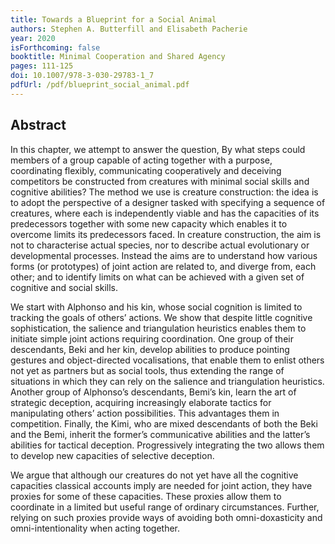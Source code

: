 ```yaml
---
title: Towards a Blueprint for a Social Animal
authors: Stephen A. Butterfill and Elisabeth Pacherie
year: 2020
isForthcoming: false
booktitle: Minimal Cooperation and Shared Agency
pages: 111-125
doi: 10.1007/978-3-030-29783-1_7
pdfUrl: /pdf/blueprint_social_animal.pdf
---
```


## Abstract

<p>In this chapter, we attempt to answer the question, By what steps could members of a group capable of acting together with a purpose, coordinating flexibly, communicating cooperatively and deceiving competitors be constructed from creatures with minimal social skills and cognitive abilities? The method we use is creature construction: the idea is to adopt the perspective of a designer tasked with specifying a sequence of creatures, where each is independently viable and has the capacities of its predecessors together with some new capacity which enables it to overcome limits its predecessors faced. In creature construction, the aim is not to characterise actual species, nor to describe actual evolutionary or developmental processes. Instead the aims are to understand how various forms (or prototypes) of joint action are related to, and diverge from, each other; and to identify limits on what can be achieved with a given set of cognitive and social skills.</p><p>We start with Alphonso and his kin, whose social cognition is limited to tracking the goals of others’ actions. We show that despite little cognitive sophistication, the salience and triangulation heuristics enables them to initiate simple joint actions requiring coordination. One group of their descendants, Beki and her kin, develop abilities to produce pointing gestures and object-directed vocalisations, that enable them to enlist others not yet as partners but as social tools, thus extending the range of situations in which they can rely on the salience and triangulation heuristics. Another group of Alphonso’s descendants, Bemi’s kin, learn the art of strategic deception, acquiring increasingly elaborate tactics for manipulating others’ action possibilities. This advantages them in competition. Finally, the Kimi, who are mixed descendants of both the Beki and the Bemi, inherit the former’s communicative abilities and the latter’s abilities for tactical deception. Progressively integrating the two allows them to develop new capacities of selective deception.</p><p>We argue that although our creatures do not yet have all the cognitive capacities classical accounts imply are needed for joint action, they have proxies for some of these capacities. These proxies allow them to coordinate in a limited but useful range of ordinary circumstances. Further, relying on such proxies provide ways of avoiding both omni-doxasticity and omni-intentionality when acting together.</p>

